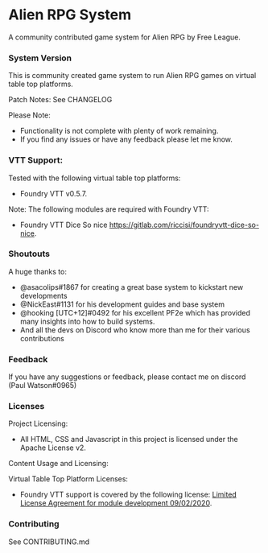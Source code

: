 # Alien RPG System

A community contributed game system for Alien RPG by Free League.

### System Version

This is community created game system to run Alien RPG games on virtual table top platforms.

Patch Notes: See CHANGELOG

Please Note:

- Functionality is not complete with plenty of work remaining.
- If you find any issues or have any feedback please let me know.

### VTT Support:

Tested with the following virtual table top platforms:

- Foundry VTT v0.5.7.

Note: The following modules are required with Foundry VTT:

- Foundry VTT Dice So nice https://gitlab.com/riccisi/foundryvtt-dice-so-nice.

### Shoutouts

A huge thanks to:

- @asacolips#1867 for creating a great base system to kickstart new developments
- @NickEast#1131 for his development guides and base system
- @hooking [UTC+12]#0492 for his excellent PF2e which has provided many insights into how to build systems.
- And all the devs on Discord who know more than me for their various contributions

### Feedback

If you have any suggestions or feedback, please contact me on discord (Paul Watson#0965)

### Licenses

Project Licensing:

- All HTML, CSS and Javascript in this project is licensed under the Apache License v2.

Content Usage and Licensing:

Virtual Table Top Platform Licenses:

- Foundry VTT support is covered by the following license: [Limited License Agreement for module development 09/02/2020](https://foundryvtt.com/article/license/).

### Contributing

See CONTRIBUTING.md
